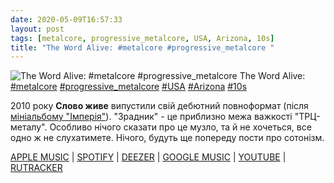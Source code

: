 ```yaml
---
date: 2020-05-09T16:57:33
layout: post
tags: [metalcore, progressive_metalcore, USA, Arizona, 10s]
title: "The Word Alive: #metalcore #progressive_metalcore "
---
```

![The Word Alive: #metalcore #progressive_metalcore ](https://res.cloudinary.com/vast-space-unexplored/image/upload/q_auto,dpr_auto,w_auto/photos/photo_962_09-05-2020_16-57-33.jpg)
The Word Alive: [#metalcore](/tags/#metalcore) [#progressive_metalcore](/tags/#progressive_metalcore) [#USA](/tags/#USA) [#Arizona](/tags/#Arizona) [#10s](/tags/#10s)

2010 року **Слово живе** випустили свій дебютний повноформат (після [мініальбому &quot;Імперія&quot;](/2020-03-18-the-word-alive--metalcore-progressive-metalcore-)). &quot;Зрадник&quot; - це приблизно межа важкості &quot;ТРЦ-металу&quot;. Особливо нічого сказати про це музло, та й не хочеться, все одно ж не слухатимете. Нічого, будуть ще попереду пости про сотонізм.

[APPLE MUSIC](https://music.apple.com/us/album/deceiver/1443618451) \| [SPOTIFY](https://open.spotify.com/album/78WoKLxvEhWJ4bKuqLmQrm) \| [DEEZER](https://www.deezer.com/album/14167622?utm_source=deezer&amp;utm_content=album-14167622&amp;utm_term=1601611822_1589032525&amp;utm_medium=web) \| [GOOGLE MUSIC](https://play.google.com/music/m/Bj3t2g3br2vzcjp556o7hbfo3em?t=Deceiver_-_The_Word_Alive) \| [YOUTUBE](https://www.youtube.com/playlist?list=OLAK5uy_lXPsuwlJjqafJJdwAXkJvqp48KJZUnuHE) \| [RUTRACKER](https://rutracker.org/forum/viewtopic.php?t=5191420)
